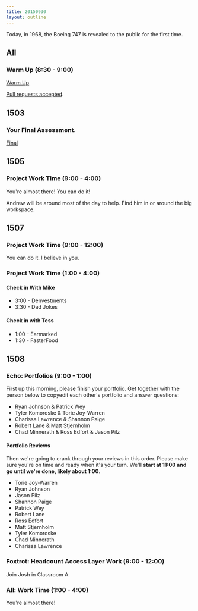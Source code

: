 ```yaml
---
title: 20150930
layout: outline
---
```


Today, in 1968, the Boeing 747 is revealed to the public for the first time.

## All

### Warm Up (8:30 - 9:00)

[Warm Up](https://thewarmup.herokuapp.com)

[Pull requests accepted](https://github.com/mikedao/the-warm-up).


## 1503

### Your Final Assessment.

[Final](https://www.youtube.com/watch?v=9jK-NcRmVcw)


## 1505

### Project Work Time (9:00 - 4:00)

You're almost there! You can do it!

Andrew will be around most of the day to help. Find him in or around the big workspace. 


## 1507

### Project Work Time (9:00 - 12:00)

You can do it. I believe in you.

### Project Work Time (1:00 - 4:00)

#### Check in With Mike

* 3:00 - Denvestments
* 3:30 - Dad Jokes

#### Check in with Tess

* 1:00 - Earmarked
* 1:30 - FasterFood


## 1508

### Echo: Portfolios (9:00 - 1:00)

First up this morning, please finish your portfolio. Get together
with the person below to copyedit each other's portfolio and answer
questions:

* Ryan Johnson & Patrick Wey
* Tyler Komoroske & Torie Joy-Warren
* Charissa Lawrence & Shannon Paige
* Robert Lane & Matt Stjernholm
* Chad Minnerath & Ross Edfort & Jason Pilz

#### Portfolio Reviews

Then we're going to crank through your reviews in this order. Please
make sure you're on time and ready when it's your turn. We'll **start at 11:00 and go until we're done, likely about 1:00**.

* Torie Joy-Warren
* Ryan Johnson
* Jason Pilz
* Shannon Paige
* Patrick Wey
* Robert Lane
* Ross Edfort
* Matt Stjernholm
* Tyler Komoroske
* Chad Minnerath
* Charissa Lawrence
### Foxtrot: Headcount Access Layer Work (9:00 - 12:00)

Join Josh in Classroom A.

### All: Work Time (1:00 - 4:00)

You're almost there!
